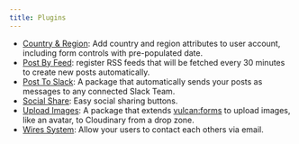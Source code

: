 ```yaml
---
title: Plugins
---
```


- [Country & Region](https://github.com/dominictracey/trn-region-country-user): Add country and region attributes to user account, including form controls with pre-populated date.
- [Post By Feed](https://github.com/xavcz/nova-post-by-feed): register RSS feeds that will be fetched every 30 minutes to create new posts automatically.
- [Post To Slack](https://github.com/xavcz/nova-slack): A package that automatically sends your posts as messages to any connected Slack Team.
- [Social Share](https://github.com/xavcz/nova-social-share): Easy social sharing buttons. 
- [Upload Images](https://github.com/xavcz/nova-forms-upload): A package that extends [vulcan:forms](https://github.com/VulcanJS/Vulcan/tree/master/packages/nova-forms) to upload images, like an avatar, to Cloudinary from a drop zone.
- [Wires System](https://github.com/xavcz/nova-wires): Allow your users to contact each others via email.
